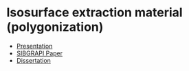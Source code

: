 # Isosurface extraction material (polygonization)
* [Presentation](gpu_isosurface_extraction.pdf)
* [SIBGRAPI Paper](SIBGRAPI.pdf)
* [Dissertation](QualityIsosurfaceContouring.pdf)
